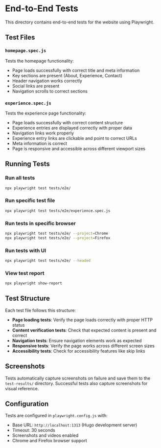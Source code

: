 # End-to-End Tests

This directory contains end-to-end tests for the website using Playwright.

## Test Files

### `homepage.spec.js`
Tests the homepage functionality:
- Page loads successfully with correct title and meta information
- Key sections are present (About, Experience, Contact)
- Header navigation works correctly
- Social links are present
- Navigation scrolls to correct sections

### `experience.spec.js`
Tests the experience page functionality:
- Page loads successfully with correct content structure
- Experience entries are displayed correctly with proper data
- Navigation links work properly
- Experience entry links are clickable and point to correct URLs
- Meta information is correct
- Page is responsive and accessible across different viewport sizes

## Running Tests

### Run all tests
```bash
npx playwright test tests/e2e/
```

### Run specific test file
```bash
npx playwright test tests/e2e/experience.spec.js
```

### Run tests in specific browser
```bash
npx playwright test tests/e2e/ --project=Chrome
npx playwright test tests/e2e/ --project=Firefox
```

### Run tests with UI
```bash
npx playwright test tests/e2e/ --headed
```

### View test report
```bash
npx playwright show-report
```

## Test Structure

Each test file follows this structure:
- **Page loading tests**: Verify the page loads correctly with proper HTTP status
- **Content verification tests**: Check that expected content is present and correct
- **Navigation tests**: Ensure navigation elements work as expected
- **Responsive tests**: Verify the page works across different screen sizes
- **Accessibility tests**: Check for accessibility features like skip links

## Screenshots

Tests automatically capture screenshots on failure and save them to the `test-results/` directory. Successful tests also capture screenshots for visual reference.

## Configuration

Tests are configured in `playwright.config.js` with:
- Base URL: `http://localhost:1313` (Hugo development server)
- Timeout: 30 seconds
- Screenshots and videos enabled
- Chrome and Firefox browser support 